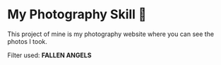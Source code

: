 # My Photography Skill 📸

This project of mine is my photography website where you can see the photos I took.

Filter used:
<b>FALLEN ANGELS</b>
